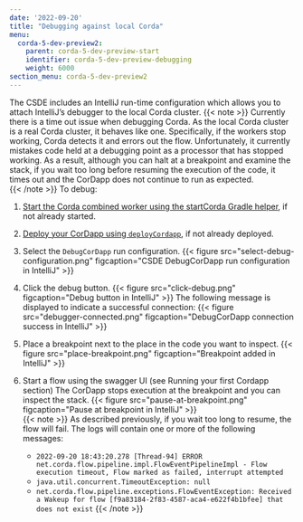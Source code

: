 ```yaml
---
date: '2022-09-20'
title: "Debugging against local Corda"
menu:
  corda-5-dev-preview2:
    parent: corda-5-dev-preview-start
    identifier: corda-5-dev-preview-debugging
    weight: 6000
section_menu: corda-5-dev-preview2
---
```

The CSDE includes an IntelliJ run-time configuration which allows you to attach IntelliJ’s debugger to the local Corda cluster.
{{< note >}}
Currently there is a time out issue when debugging Corda. As the local Corda cluster is a real Corda cluster, it behaves like one. Specifically, if the workers stop working, Corda detects it and errors out the flow. Unfortunately, it currently mistakes code held at a debugging point as a processor that has stopped working. As a result, although you can halt at a breakpoint and examine the stack, if you wait too long before resuming the execution of the code, it times out and the CorDapp does not continue to run as expected.     
{{< /note >}}
To debug:
1. [Start the Corda combined worker using the startCorda Gradle helper](../running-your-first-cordapp/run-first-cordapp.html#starting-the-corda-combined-worker), if not already started.
2. [Deploy your CorDapp using `deployCordapp`](run-first-cordapp.html#deploying-a-cordapp), if not already deployed.
3. Select the `DebugCorDapp` run configuration.
{{< figure src="select-debug-configuration.png" figcaption="CSDE DebugCorDapp run configuration in IntelliJ" >}}
4. Click the debug button.
{{< figure src="click-debug.png" figcaption="Debug button in IntelliJ" >}}
   The following message is displayed to indicate a successful connection:
   {{< figure src="debugger-connected.png" figcaption="DebugCorDapp connection success in IntelliJ" >}}
5. Place a breakpoint next to the place in the code you want to inspect.
   {{< figure src="place-breakpoint.png" figcaption="Breakpoint added in IntelliJ" >}}
6. Start a flow using the swagger UI (see Running your first Cordapp section)
   The CorDapp stops execution at the breakpoint and you can inspect the stack.
   {{< figure src="pause-at-breakpoint.png" figcaption="Pause at breakpoint in IntelliJ" >}}   
  {{< note >}}
  As described previously, if you wait too long to resume, the flow will fail. The logs will contain one or more of the following messages:

   * `2022-09-20 18:43:20.278 [Thread-94] ERROR net.corda.flow.pipeline.impl.FlowEventPipelineImpl - Flow execution timeout, Flow marked as failed, interrupt attempted`
   * `java.util.concurrent.TimeoutException: null`
   * `net.corda.flow.pipeline.exceptions.FlowEventException: Received a Wakeup for flow [f9a83184-2f83-4587-aca4-e622f4b1bfee] that does not exist`
   {{< /note >}}   
